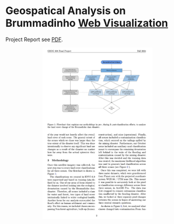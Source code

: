 # Geospatical Analysis on Brummadinho [Web Visualization](https://asahahaha.github.io/geospatial-brumadinho/)
Project Report see [PDF](project.pdf).


<div align="center">
<a PDF href="project.pdf">
  <img src="preview.png" alt="PDF" width="300">
</a>
</div>
